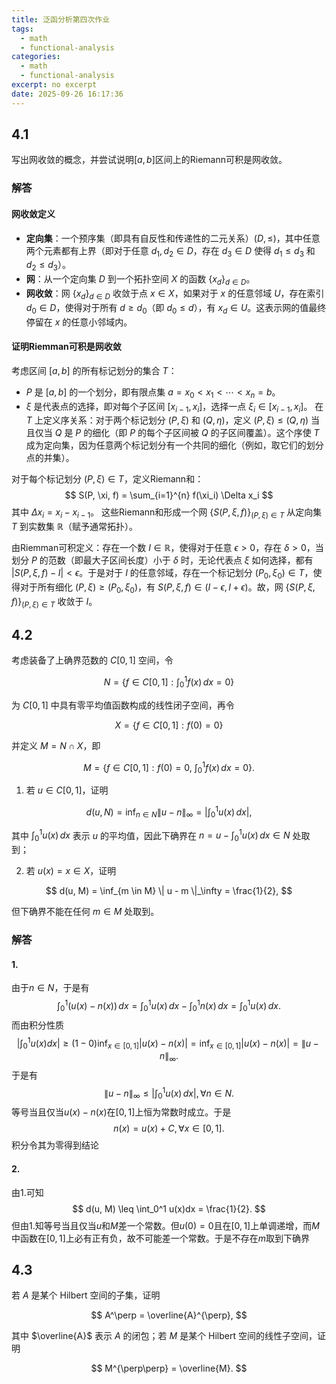 ```yaml
---
title: 泛函分析第四次作业
tags:
  - math
  - functional-analysis
categories:
  - math
  - functional-analysis
excerpt: no excerpt
date: 2025-09-26 16:17:36
---
```

## 4.1
写出网收敛的概念，并尝试说明$[a,b]$区间上的Riemann可积是网收敛。

### 解答
#### 网收敛定义
- **定向集**：一个预序集（即具有自反性和传递性的二元关系）$(D, \leq)$，其中任意两个元素都有上界（即对于任意 $d_1, d_2 \in D$，存在 $d_3 \in D$ 使得 $d_1 \leq d_3$ 和 $d_2 \leq d_3$）。
- **网**：从一个定向集 $D$ 到一个拓扑空间 $X$ 的函数 $\{x_d\}_{d \in D}$。
- **网收敛**：网 $\{x_d\}_{d \in D}$ 收敛于点 $x \in X$，如果对于 $x$ 的任意邻域 $U$，存在索引 $d_0 \in D$，使得对于所有 $d \geq d_0$（即 $d_0 \leq d$），有 $x_d \in U$。这表示网的值最终停留在 $x$ 的任意小邻域内。



#### 证明Riemman可积是网收敛

考虑区间 $[a, b]$ 的所有标记划分的集合 $T$：
  - $P$ 是 $[a, b]$ 的一个划分，即有限点集 $a = x_0 < x_1 < \cdots < x_n = b$。
  - $\xi$ 是代表点的选择，即对每个子区间 $[x_{i-1}, x_i]$，选择一点 $\xi_i \in [x_{i-1}, x_i]$。
在 $T$ 上定义序关系：对于两个标记划分 $(P, \xi)$ 和 $(Q, \eta)$，定义 $(P, \xi) \leq (Q, \eta)$ 当且仅当 $Q$ 是 $P$ 的细化（即 $P$ 的每个子区间被 $Q$ 的子区间覆盖）。这个序使 $T$ 成为定向集，因为任意两个标记划分有一个共同的细化（例如，取它们的划分点的并集）。

对于每个标记划分 $(P, \xi) \in T$，定义Riemann和：
  $$
  S(P, \xi, f) = \sum_{i=1}^{n} f(\xi_i) \Delta x_i
  $$
其中 $\Delta x_i = x_i - x_{i-1}$。
这些Riemann和形成一个网 $\{ S(P, \xi, f) \}_{(P, \xi) \in T}$ 从定向集 $T$ 到实数集 $\mathbb{R}$（赋予通常拓扑）。

由Riemman可积定义：存在一个数 $I \in \mathbb{R}$，使得对于任意 $\epsilon > 0$，存在 $\delta > 0$，当划分 $P$ 的范数（即最大子区间长度）小于 $\delta$ 时，无论代表点 $\xi$ 如何选择，都有 $|S(P, \xi, f) - I| < \epsilon$。于是对于 $I$ 的任意邻域，存在一个标记划分 $(P_0, \xi_0) \in T$，使得对于所有细化 $(P, \xi) \geq (P_0, \xi_0)$，有 $S(P, \xi, f) \in (I - \epsilon, I + \epsilon)$。故，网 $\{ S(P, \xi, f) \}_{(P, \xi) \in T}$ 收敛于 $I$。



## 4.2
考虑装备了上确界范数的 $C[0,1]$ 空间，令

$$
N = \left\{ f \in C[0,1] : \int_0^1 f(x)\,dx = 0 \right\}
$$

为 $C[0,1]$ 中具有零平均值函数构成的线性闭子空间，再令

$$
X = \{ f \in C[0,1] : f(0) = 0 \}
$$

并定义 $M = N \cap X$，即

$$
M = \left\{ f \in C[0,1] : f(0) = 0,\ \int_0^1 f(x)\,dx = 0 \right\}.
$$

1. 若 $u \in C[0,1]$，证明

$$
d(u, N) = \inf_{n \in N} \| u - n \|_\infty = \left| \int_0^1 u(x)\,dx \right|,
$$

其中 $\int_0^1 u(x)\,dx$ 表示 $u$ 的平均值，因此下确界在 $n = u - \int_0^1 u(x)\,dx \in N$ 处取到；

2. 若 $u(x) = x \in X$，证明

$$
d(u, M) = \inf_{m \in M} \| u - m \|_\infty = \frac{1}{2},
$$

但下确界不能在任何 $m \in M$ 处取到。

### 解答
#### 1.
由于$n \in N$，于是有
$$
\int_0^1 (u(x) - n(x))\,dx = \int_0^1 u(x)\,dx - \int_0^1 n(x)\,dx = \int_0^1 u(x)\,dx.
$$
而由积分性质
$$
|\int_0^1 u(x)dx| \geq (1-0) \inf_{x \in [0,1]} |u(x) - n(x)| = \inf_{x \in [0,1]} |u(x) - n(x)| = \|u - n\|_\infty.
$$
于是有
$$
\|u - n\|_\infty \leq \left|\int_0^1 u(x)\,dx\right|, \forall n \in N.
$$
等号当且仅当$u(x) - n(x)$在$[0,1]$上恒为常数时成立。于是
$$
n(x) = u(x)+C, \forall x \in [0,1].
$$
积分令其为零得到结论

#### 2.
由1.可知
$$
d(u, M) \leq \int_0^1 u(x)dx = \frac{1}{2}.
$$
但由1.知等号当且仅当$u$和$M$差一个常数。但$u(0) = 0$且在$[0, 1]$上单调递增，而$M$中函数在$[0,1]$上必有正有负，故不可能差一个常数。于是不存在$m$取到下确界

## 4.3
若 $A$ 是某个 Hilbert 空间的子集，证明

$$
A^\perp = \overline{A}^{\perp},
$$

其中 $\overline{A}$ 表示 $A$ 的闭包；若 $M$ 是某个 Hilbert 空间的线性子空间，证明

$$
M^{\perp\perp} = \overline{M}.
$$
